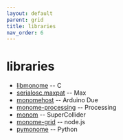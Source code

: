 ```yaml
---
layout: default
parent: grid
title: libraries
nav_order: 6
---
```


# libraries

* [libmonome](https://github.com/monome/libmonome) -- C
* [serialosc.maxpat](https://github.com/monome/serialosc.maxpat) -- Max
* [monomehost](https://github.com/monome/MonomeHost) -- Arduino Due
* [monome-processing](https://github.com/monome/monome-processing) -- Processing
* [monom](https://github.com/catfact/monom) -- SuperCollider
* [monome-grid](https://www.npmjs.com/package/monome-grid) -- node.js
* [pymonome](https://github.com/artfwo/pymonome) -- Python
